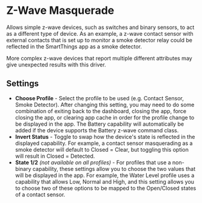 # Z-Wave Masquerade

Allows simple z-wave devices, such as switches and binary sensors, to act as a different type of device. As an example, a z-wave contact sensor with external contacts that is set up to monitor a smoke detector relay could be reflected in the SmartThings app as a smoke detector.

More complex z-wave devices that report multiple different attributes may give unexpected results with this driver.

## Settings
- **Choose Profile** - Select the profile to be used (e.g. Contact Sensor, Smoke Detector). After changing this setting, you may need to do some combination of exiting back to the dashboard, closing the app, force closing the app, or clearing app cache in order for the profile change to be displayed in the app. The Battery capability will automatically be added if the device supports the Battery z-wave command class.
- **Invert Status** - Toggle to swap how the device's state is reflected in the displayed capability. For example, a contact sensor masquerading as a smoke detector will default to Closed = Clear, but toggling this option will result in Closed = Detected.
- **State 1/2** *(not available on all profiles)* - For profiles that use a non-binary capability, these settings allow you to choose the two values that will be displayed in the app. For example, the Water Level profile uses a capability that allows Low, Normal and High, and this setting allows you to choose two of these options to be mapped to the Open/Closed states of a contact sensor.